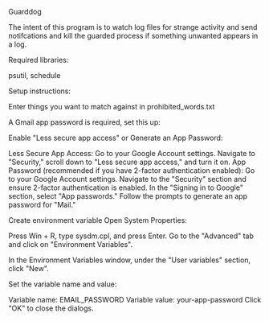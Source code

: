 Guarddog

The intent of this program is to watch log files for strange activity and send notifcations and kill the guarded process if something unwanted appears in a log.

Required libraries:

psutil, schedule

Setup instructions:

Enter things you want to match against in prohibited_words.txt

A Gmail app password is required, set this up:

Enable "Less secure app access" or Generate an App Password:

Less Secure App Access: Go to your Google Account settings. Navigate to "Security," scroll down to "Less secure app access," and turn it on.
App Password (recommended if you have 2-factor authentication enabled):
Go to your Google Account settings.
Navigate to the "Security" section and ensure 2-factor authentication is enabled.
In the "Signing in to Google" section, select "App passwords."
Follow the prompts to generate an app password for "Mail."

Create environment variable 
Open System Properties:

Press Win + R, type sysdm.cpl, and press Enter.
Go to the "Advanced" tab and click on "Environment Variables".

In the Environment Variables window, under the "User variables" section, click "New".

Set the variable name and value:

Variable name: EMAIL_PASSWORD
Variable value: your-app-password
Click "OK" to close the dialogs.